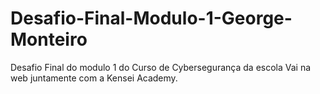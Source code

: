 # Desafio-Final-Modulo-1-George-Monteiro
Desafio Final do modulo 1 do Curso de Cybersegurança da escola Vai na web juntamente com a Kensei Academy.

